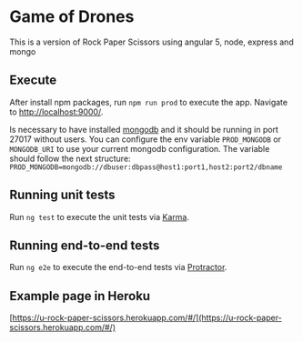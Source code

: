 # Game of Drones

This is a version of Rock Paper Scissors using angular 5, node, express and mongo

## Execute

After install npm packages, run `npm run prod` to execute the app. Navigate to [http://localhost:9000/](http://localhost:9000/).

Is necessary to have installed [mongodb](https://www.mongodb.com) and it should be running in port 27017 without users. You can configure the env variable `PROD_MONGODB` or `MONGODB_URI` to use your current mongodb configuration. The variable should follow the next structure: `PROD_MONGODB=mongodb://dbuser:dbpass@host1:port1,host2:port2/dbname`

## Running unit tests

Run `ng test` to execute the unit tests via [Karma](https://karma-runner.github.io).

## Running end-to-end tests

Run `ng e2e` to execute the end-to-end tests via [Protractor](http://www.protractortest.org/).

## Example page in Heroku

[https://u-rock-paper-scissors.herokuapp.com/#/](https://u-rock-paper-scissors.herokuapp.com/#/)
